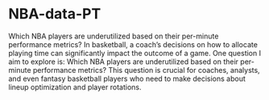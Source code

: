 # NBA-data-PT
Which NBA players are underutilized based on their per-minute performance metrics?
In basketball, a coach’s decisions on how to allocate playing time can significantly impact the outcome of a game. One question I aim to explore is: Which NBA players are underutilized based on their per-minute performance metrics? This question is crucial for coaches, analysts, and even fantasy basketball players who need to make decisions about lineup optimization and player rotations.
